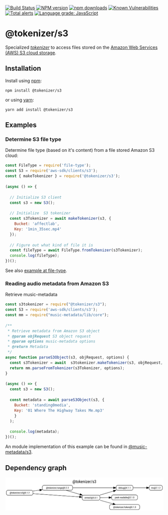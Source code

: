 [![Build Status](https://travis-ci.org/Borewit/tokenizer-s3.svg?branch=master)](https://travis-ci.org/Borewit/tokenizer-s3)
[![NPM version](https://img.shields.io/npm/v/@tokenizer/s3.svg)](https://npmjs.org/package/@tokenizer/s3)
[![npm downloads](https://img.shields.io/npm/dm/@tokenizer/s3.svg)](https://npmcharts.com/compare/@tokenizer/s3,@tokenizer/range,streaming-http-token-reader?start=300)
[![Known Vulnerabilities](https://snyk.io/test/github/Borewit/tokenizer-s3/badge.svg?targetFile=package.json)](https://snyk.io/test/github/Borewit/tokenizer-s3?targetFile=package.json)
[![Total alerts](https://img.shields.io/lgtm/alerts/g/Borewit/tokenizer-s3.svg?logo=lgtm&logoWidth=18)](https://lgtm.com/projects/g/Borewit/tokenizer-s3/alerts/)
[![Language grade: JavaScript](https://img.shields.io/lgtm/grade/javascript/g/Borewit/tokenizer-s3.svg?logo=lgtm&logoWidth=18)](https://lgtm.com/projects/g/Borewit/tokenizer-s3/context:javascript)

# @tokenizer/s3
Specialized [_tokenizer_](https://github.com/Borewit/strtok3#tokenizer) to access files stored on the  [Amazon Web Services (AWS) S3 cloud storage](https://docs.aws.amazon.com/AmazonS3/latest/dev/Welcome.html).

## Installation

Install using [npm](https://www.npmjs.com/get-npm):
```shell script
npm install @tokenizer/s3
```

or using [yarn](https://yarnpkg.com/):
```shell script
yarn add install @tokenizer/s3
```

## Examples

### Determine S3 file type

Determine file type (based on it's content) from a file stored Amazon S3 cloud:
```js
const FileType = require('file-type');
const S3 = require('aws-sdk/clients/s3');
const { makeTokenizer } = require('@tokenizer/s3');

(async () => {

  // Initialize S3 client
  const s3 = new S3();

  // Initialize  S3 tokenizer
  const s3Tokenizer = await makeTokenizer(s3, {
    Bucket: 'affectlab',
    Key: '1min_35sec.mp4'
  });

  // Figure out what kind of file it is
  const fileType = await FileType.fromTokenizer(s3Tokenizer);
  console.log(fileType);
})();
```

See also [example at file-type](https://github.com/sindresorhus/file-type#filetypefromtokenizertokenizer).

### Reading audio metadata from Amazon S3 

Retrieve music-metadata 
```js
const s3tokenizer = require("@tokenizer/s3");
const S3 = require('aws-sdk/clients/s3');
const mm = require("music-metadata/lib/core");

/**
 * Retrieve metadata from Amazon S3 object
 * @param objRequest S3 object request
 * @param options music-metadata options
 * @return Metadata
 */
async function parseS3Object(s3, objRequest, options) {
  const s3Tokenizer = await  s3tokenizer.makeTokenizer(s3, objRequest, options);
  return mm.parseFromTokenizer(s3Tokenizer, options);
}

(async () => {
  const s3 = new S3();

  const metadata = await parseS3Object(s3, {
    Bucket: 'standing0media',
    Key: '01 Where The Highway Takes Me.mp3'
    }
  );

  console.log(metadata);
})();
```

An module implementation of this example can be found in [@music-metadata/s3](https://github.com/Borewit/music-metadata-s3).

## Dependency graph

![dependency graph](doc/dependency.svg)
